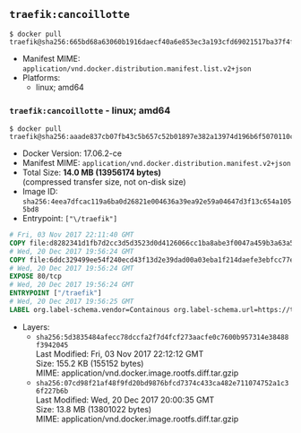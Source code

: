 ## `traefik:cancoillotte`

```console
$ docker pull traefik@sha256:665bd68a63060b1916daecf40a6e853ec3a193cfd69021517ba37f4f11d379f5
```

-	Manifest MIME: `application/vnd.docker.distribution.manifest.list.v2+json`
-	Platforms:
	-	linux; amd64

### `traefik:cancoillotte` - linux; amd64

```console
$ docker pull traefik@sha256:aaade837cb07fb43c5b657c52b01897e382a13974d196b6f5070110c7dfb3b9d
```

-	Docker Version: 17.06.2-ce
-	Manifest MIME: `application/vnd.docker.distribution.manifest.v2+json`
-	Total Size: **14.0 MB (13956174 bytes)**  
	(compressed transfer size, not on-disk size)
-	Image ID: `sha256:4eea7dfcac119a6ba0d26821e004636a39ea92e59a04647d3f13c654a1055bd8`
-	Entrypoint: `["\/traefik"]`

```dockerfile
# Fri, 03 Nov 2017 22:11:40 GMT
COPY file:d8282341d1fb7d2cc3d5d3523d0d4126066cc1ba8abe3f0047a459b3a63a5653 in /etc/ssl/certs/ 
# Wed, 20 Dec 2017 19:56:24 GMT
COPY file:6ddc329499ee54f240ecd43f13d2e39dad00a03eba1f214daefe3ebfcc77e6f0 in / 
# Wed, 20 Dec 2017 19:56:24 GMT
EXPOSE 80/tcp
# Wed, 20 Dec 2017 19:56:24 GMT
ENTRYPOINT ["/traefik"]
# Wed, 20 Dec 2017 19:56:25 GMT
LABEL org.label-schema.vendor=Containous org.label-schema.url=https://traefik.io org.label-schema.name=Traefik org.label-schema.description=A modern reverse-proxy org.label-schema.version=v1.5.0-rc3 org.label-schema.docker.schema-version=1.0
```

-	Layers:
	-	`sha256:5d3835484afecc78dccfa2f7d4fcf273aacfe0c7600b957314e38488f3942045`  
		Last Modified: Fri, 03 Nov 2017 22:12:12 GMT  
		Size: 155.2 KB (155152 bytes)  
		MIME: application/vnd.docker.image.rootfs.diff.tar.gzip
	-	`sha256:07cd98f21af48f9fd20bd9876bfcd7374c433ca482e711074752a1c36f227b6b`  
		Last Modified: Wed, 20 Dec 2017 20:00:35 GMT  
		Size: 13.8 MB (13801022 bytes)  
		MIME: application/vnd.docker.image.rootfs.diff.tar.gzip
